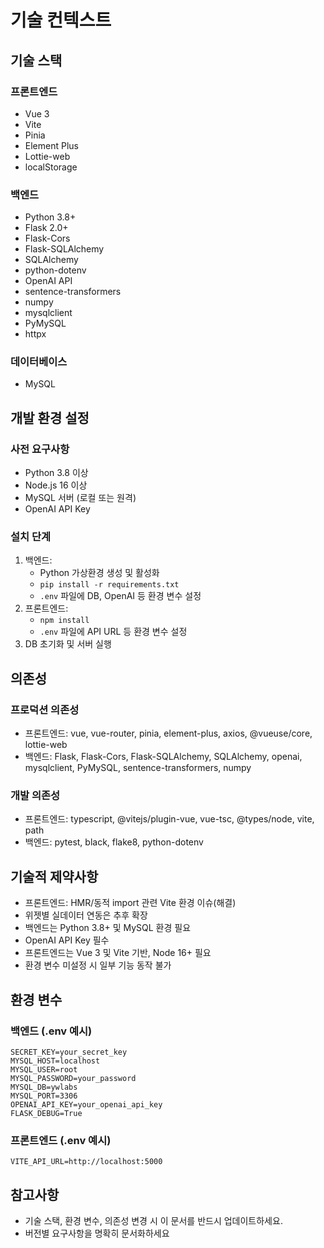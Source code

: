 # 기술 컨텍스트

## 기술 스택
### 프론트엔드
- Vue 3
- Vite
- Pinia
- Element Plus
- Lottie-web
- localStorage

### 백엔드
- Python 3.8+
- Flask 2.0+
- Flask-Cors
- Flask-SQLAlchemy
- SQLAlchemy
- python-dotenv
- OpenAI API
- sentence-transformers
- numpy
- mysqlclient
- PyMySQL
- httpx

### 데이터베이스
- MySQL

## 개발 환경 설정
### 사전 요구사항
- Python 3.8 이상
- Node.js 16 이상
- MySQL 서버 (로컬 또는 원격)
- OpenAI API Key

### 설치 단계
1. 백엔드:
   - Python 가상환경 생성 및 활성화
   - `pip install -r requirements.txt`
   - `.env` 파일에 DB, OpenAI 등 환경 변수 설정
2. 프론트엔드:
   - `npm install`
   - `.env` 파일에 API URL 등 환경 변수 설정
3. DB 초기화 및 서버 실행

## 의존성
### 프로덕션 의존성
- 프론트엔드: vue, vue-router, pinia, element-plus, axios, @vueuse/core, lottie-web
- 백엔드: Flask, Flask-Cors, Flask-SQLAlchemy, SQLAlchemy, openai, mysqlclient, PyMySQL, sentence-transformers, numpy

### 개발 의존성
- 프론트엔드: typescript, @vitejs/plugin-vue, vue-tsc, @types/node, vite, path
- 백엔드: pytest, black, flake8, python-dotenv

## 기술적 제약사항
- 프론트엔드: HMR/동적 import 관련 Vite 환경 이슈(해결)
- 위젯별 실데이터 연동은 추후 확장
- 백엔드는 Python 3.8+ 및 MySQL 환경 필요
- OpenAI API Key 필수
- 프론트엔드는 Vue 3 및 Vite 기반, Node 16+ 필요
- 환경 변수 미설정 시 일부 기능 동작 불가

## 환경 변수

### 백엔드 (.env 예시)
```
SECRET_KEY=your_secret_key
MYSQL_HOST=localhost
MYSQL_USER=root
MYSQL_PASSWORD=your_password
MYSQL_DB=ywlabs
MYSQL_PORT=3306
OPENAI_API_KEY=your_openai_api_key
FLASK_DEBUG=True
```

### 프론트엔드 (.env 예시)
```
VITE_API_URL=http://localhost:5000
```

## 참고사항
- 기술 스택, 환경 변수, 의존성 변경 시 이 문서를 반드시 업데이트하세요.
- 버전별 요구사항을 명확히 문서화하세요 